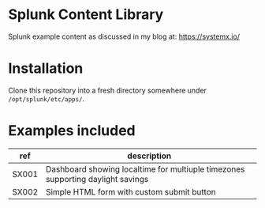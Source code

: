 # Splunk Content Library
Splunk example content as discussed in my blog at: https://systemx.io/

# Installation
Clone this repository into a fresh directory somewhere under `/opt/splunk/etc/apps/`.

# Examples included

|ref|description|
|---|---|
|SX001|Dashboard showing localtime for multiuple timezones supporting daylight savings|
|SX002|Simple HTML form with custom submit button|

